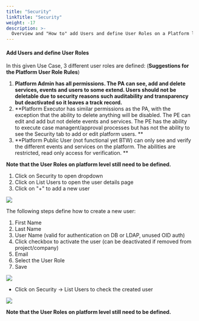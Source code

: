 ```yaml
---
title: "Security"
linkTitle: "Security"
weight: -17
description: >-
  Overview and "How to" add Users and define User Roles on a Platform level.
---
```

#### Add Users and define User Roles

In this given Use Case, 3 different user roles are defined: (**Suggestions for the Platform User Role Rules**)

1. **Platform Admin has all permissions. The PA can see, add and delete services, events and users to some extend. Users should not be deletable due to security reasons such auditability and transparency but deactivated so it leaves a track record.**
2. **Platform Executor has similar permissions as the PA, with the exception that the ability to delete anything will be disabled. The PE can edit and add but not delete events and services. The PE has the ability to execute case managent/approval processes but has not the ability to see the Security tab to add or edit platform users.  **
3. **Platform Public User (not functional yet BTW) can only see and verify the different events and services on the platform. The abilities are restricted, read only access for verification. **



**Note that the User Roles on platform level still need to be defined.**

1. Click on Security to open dropdown
2. Click on List Users to open the user details page
3. Click on "+" to add a new user

![](/images/security_list_users.png)

The following steps define how to create a new user:

1. First Name
2. Last Name
3. User Name (valid for authentication on DB or LDAP, unused OID auth)
4. Click checkbox to activate the user (can be deactivated if removed from project/company)
5. Email
6. Select the User Role
7. Save

![](/images/add_user_platform.png)

- Click on Security -> List Users to check the created user

![](/images/list_users.png)

**Note that the User Roles on platform level still need to be defined.**

